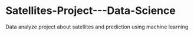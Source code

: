 # Satellites-Project---Data-Science
Data analyze project about satellites and prediction using machine learning
